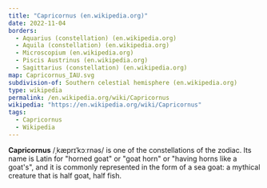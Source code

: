 ```yaml
---
title: "Capricornus (en.wikipedia.org)"
date: 2022-11-04
borders:
  - Aquarius (constellation) (en.wikipedia.org)
  - Aquila (constellation) (en.wikipedia.org)
  - Microscopium (en.wikipedia.org)
  - Piscis Austrinus (en.wikipedia.org)
  - Sagittarius (constellation) (en.wikipedia.org)
map: Capricornus_IAU.svg
subdivision-of: Southern celestial hemisphere (en.wikipedia.org)
type: wikipedia
permalink: /en.wikipedia.org/wiki/Capricornus
wikipedia: "https://en.wikipedia.org/wiki/Capricornus"
tags:
  - Capricornus
  - Wikipedia
---
```

**Capricornus** /ˌkæprɪˈkɔːrnəs/ is one of the constellations of the zodiac. Its name is Latin for "horned goat" or "goat horn" or "having horns like a goat's", and it is commonly represented in the form of a sea goat: a mythical creature that is half goat, half fish.